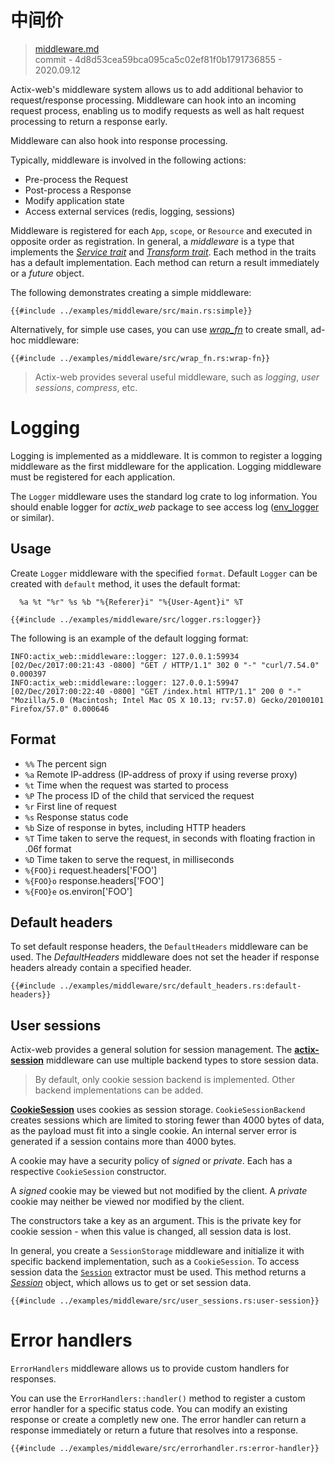 # 中间价

> [middleware.md](https://github.com/actix/actix-website/blob/master/content/docs/middleware.md)
> <br />
> commit - 4d8d53cea59bca095ca5c02ef81f0b1791736855 - 2020.09.12

Actix-web's middleware system allows us to add additional behavior to request/response
processing.  Middleware can hook into an incoming request process, enabling us to modify
requests as well as halt request processing to return a response early.

Middleware can also hook into response processing.

Typically, middleware is involved in the following actions:

* Pre-process the Request
* Post-process a Response
* Modify application state
* Access external services (redis, logging, sessions)

Middleware is registered for each `App`, `scope`, or `Resource` and executed in opposite
order as registration.  In general, a *middleware* is a type that implements the
[*Service trait*][servicetrait] and [*Transform trait*][transformtrait].  Each method in
the traits has a default implementation. Each method can return a result immediately
or a *future* object.

The following demonstrates creating a simple middleware:

```rust,edition2018,no_run,noplaypen
{{#include ../examples/middleware/src/main.rs:simple}}
```

Alternatively, for simple use cases, you can use [*wrap_fn*][wrap_fn] to create small, ad-hoc middleware:

```rust,edition2018,no_run,noplaypen
{{#include ../examples/middleware/src/wrap_fn.rs:wrap-fn}}
```

> Actix-web provides several useful middleware, such as *logging*, *user sessions*,
> *compress*, etc.

# Logging

Logging is implemented as a middleware.  It is common to register a logging middleware
as the first middleware for the application.  Logging middleware must be registered for
each application.

The `Logger` middleware uses the standard log crate to log information. You should enable logger
for *actix_web* package to see access log ([env_logger][envlogger] or similar).

## Usage

Create `Logger` middleware with the specified `format`.  Default `Logger` can be created
with `default` method, it uses the default format:

```ignore
  %a %t "%r" %s %b "%{Referer}i" "%{User-Agent}i" %T
```

```rust,edition2018,no_run,noplaypen
{{#include ../examples/middleware/src/logger.rs:logger}}
```

The following is an example of the default logging format:

```
INFO:actix_web::middleware::logger: 127.0.0.1:59934 [02/Dec/2017:00:21:43 -0800] "GET / HTTP/1.1" 302 0 "-" "curl/7.54.0" 0.000397
INFO:actix_web::middleware::logger: 127.0.0.1:59947 [02/Dec/2017:00:22:40 -0800] "GET /index.html HTTP/1.1" 200 0 "-" "Mozilla/5.0 (Macintosh; Intel Mac OS X 10.13; rv:57.0) Gecko/20100101 Firefox/57.0" 0.000646
```

## Format

- `%%`  The percent sign
- `%a`  Remote IP-address (IP-address of proxy if using reverse proxy)
- `%t`  Time when the request was started to process
- `%P`  The process ID of the child that serviced the request
- `%r`  First line of request
- `%s`  Response status code
- `%b`  Size of response in bytes, including HTTP headers
- `%T`  Time taken to serve the request, in seconds with floating fraction in .06f format
- `%D`  Time taken to serve the request, in milliseconds
- `%{FOO}i`  request.headers['FOO']
- `%{FOO}o`  response.headers['FOO']
- `%{FOO}e`  os.environ['FOO']

## Default headers

To set default response headers, the `DefaultHeaders` middleware can be used. The
*DefaultHeaders* middleware does not set the header if response headers already contain
a specified header.

```rust,edition2018,no_run,noplaypen
{{#include ../examples/middleware/src/default_headers.rs:default-headers}}
```

## User sessions

Actix-web provides a general solution for session management. The
[**actix-session**][actixsession] middleware can use multiple backend types to store session data.

> By default, only cookie session backend is implemented. Other backend implementations
> can be added.

[**CookieSession**][cookiesession] uses cookies as session storage. `CookieSessionBackend`
creates sessions which are limited to storing fewer than 4000 bytes of data, as the payload
must fit into a single cookie. An internal server error is generated if a session
contains more than 4000 bytes.

A cookie may have a security policy of *signed* or *private*. Each has a respective
`CookieSession` constructor.

A *signed* cookie may be viewed but not modified by the client. A *private* cookie may
neither be viewed nor modified by the client.

The constructors take a key as an argument. This is the private key for cookie session -
when this value is changed, all session data is lost.

In general, you create a `SessionStorage` middleware and initialize it with specific
backend implementation, such as a `CookieSession`. To access session data the
[`Session`][requestsession] extractor must be used. This method returns a
[*Session*][sessionobj] object, which allows us to get or set session data.

```rust,edition2018,no_run,noplaypen
{{#include ../examples/middleware/src/user_sessions.rs:user-session}}
```

# Error handlers

`ErrorHandlers` middleware allows us to provide custom handlers for responses.

You can use the `ErrorHandlers::handler()` method to register a custom error handler
for a specific status code. You can modify an existing response or create a completly new
one. The error handler can return a response immediately or return a future that resolves
into a response.

```rust,edition2018,no_run,noplaypen
{{#include ../examples/middleware/src/errorhandler.rs:error-handler}}
```

[sessionobj]: https://docs.rs/actix-session/0.3.0/actix_session/struct.Session.html
[requestsession]: https://docs.rs/actix-session/0.3.0/actix_session/struct.Session.html
[cookiesession]: https://docs.rs/actix-session/0.3.0/actix_session/struct.CookieSession.html
[actixsession]: https://docs.rs/actix-session/0.3.0/actix_session/
[envlogger]: https://docs.rs/env_logger/*/env_logger/
[servicetrait]: https://docs.rs/actix-web/3/actix_web/dev/trait.Service.html
[transformtrait]: https://docs.rs/actix-web/3/actix_web/dev/trait.Transform.html
[wrap_fn]: https://docs.rs/actix-web/3/actix_web/struct.App.html#method.wrap_fn
